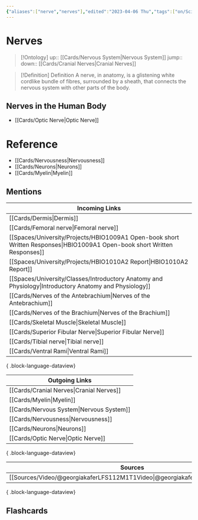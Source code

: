 ```yaml
---
{"aliases":["nerve","nerves"],"edited":"2023-04-06 Thu","tags":["on/Science/Biology/Anatomy"],"date created":"2023-03-08 Wed","dg-publish":true,"permalink":"/cards/nerves/","dgPassFrontmatter":true}
---
```


# Nerves

> [!Ontology]
> up:: [[Cards/Nervous System\|Nervous System]]
> jump::
> down:: [[Cards/Cranial Nerves\|Cranial Nerves]]

> [!Definition] Definition
> A nerve, in anatomy, is a glistening white cordlike bundle of fibres, surrounded by a sheath, that connects the nervous system with other parts of the body.

## Nerves in the Human Body

- [[Cards/Optic Nerve\|Optic Nerve]]

# Reference

- [[Cards/Nervousness\|Nervousness]]
- [[Cards/Neurons\|Neurons]]
- [[Cards/Myelin\|Myelin]]

## Mentions

| Incoming Links                                                                                                               |
| ---------------------------------------------------------------------------------------------------------------------------- |
| [[Cards/Dermis\|Dermis]]                                                                                                  |
| [[Cards/Femoral nerve\|Femoral nerve]]                                                                                    |
| [[Spaces/University/Projects/HBIO1009A1 Open-book short Written Responses\|HBIO1009A1 Open-book short Written Responses]] |
| [[Spaces/University/Projects/HBIO1010A2 Report\|HBIO1010A2 Report]]                                                       |
| [[Spaces/University/Classes/Introductory Anatomy and Physiology\|Introductory Anatomy and Physiology]]                    |
| [[Cards/Nerves of the Antebrachium\|Nerves of the Antebrachium]]                                                          |
| [[Cards/Nerves of the Brachium\|Nerves of the Brachium]]                                                                  |
| [[Cards/Skeletal Muscle\|Skeletal Muscle]]                                                                                |
| [[Cards/Superior Fibular Nerve\|Superior Fibular Nerve]]                                                                  |
| [[Cards/Tibial nerve\|Tibial nerve]]                                                                                      |
| [[Cards/Ventral Rami\|Ventral Rami]]                                                                                      |

{ .block-language-dataview}

| Outgoing Links                              |
| ------------------------------------------- |
| [[Cards/Cranial Nerves\|Cranial Nerves]] |
| [[Cards/Myelin\|Myelin]]                 |
| [[Cards/Nervous System\|Nervous System]] |
| [[Cards/Nervousness\|Nervousness]]       |
| [[Cards/Neurons\|Neurons]]               |
| [[Cards/Optic Nerve\|Optic Nerve]]       |

{ .block-language-dataview}

| Sources                                                                         |
| ------------------------------------------------------------------------------- |
| [[Sources/Video/@georgiakaferLFS112M1T1Video\|@georgiakaferLFS112M1T1Video]] |

{ .block-language-dataview}

## Flashcards
